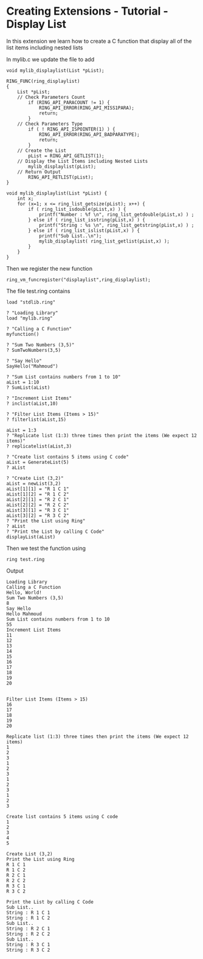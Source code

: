 Creating Extensions - Tutorial - Display List
=============================================

In this extension we learn how to create a C function that display all of the list items including nested lists

In mylib.c we update the file to add 

	void mylib_displaylist(List *pList);

	RING_FUNC(ring_displaylist)
	{
		List *pList;
		// Check Parameters Count
			if (RING_API_PARACOUNT != 1) {
				RING_API_ERROR(RING_API_MISS1PARA);
				return;
			}
		// Check Parameters Type
			if ( ! RING_API_ISPOINTER(1) ) {
				RING_API_ERROR(RING_API_BADPARATYPE);
				return;
			}
		// Create the List
			pList = RING_API_GETLIST(1);
		// Display the List Items including Nested Lists
			mylib_displaylist(pList);
		// Return Output
			RING_API_RETLIST(pList);
	}

	void mylib_displaylist(List *pList) {
		int x;
		for (x=1; x <= ring_list_getsize(pList); x++) {
			if ( ring_list_isdouble(pList,x) ) {
				printf("Number : %f \n", ring_list_getdouble(pList,x) ) ;
			} else if ( ring_list_isstring(pList,x) ) {
				printf("String : %s \n", ring_list_getstring(pList,x) ) ;
			} else if ( ring_list_islist(pList,x) ) {
				printf("Sub List..\n");
				mylib_displaylist( ring_list_getlist(pList,x) );		
			}
		}
	}

Then we register the new function

	ring_vm_funcregister("displaylist",ring_displaylist);

The file test.ring contains

	load "stdlib.ring"

	? "Loading Library"
	load "mylib.ring"

	? "Calling a C Function"
	myfunction()

	? "Sum Two Numbers (3,5)"
	? SumTwoNumbers(3,5)

	? "Say Hello"
	SayHello("Mahmoud")

	? "Sum List contains numbers from 1 to 10"
	aList = 1:10
	? SumList(aList)

	? "Increment List Items"
	? inclist(aList,10)

	? "Filter List Items (Items > 15)"
	? filterlist(aList,15)

	aList = 1:3
	? "Replicate list (1:3) three times then print the items (We expect 12 items)"
	? replicatelist(aList,3)

	? "Create list contains 5 items using C code"
	aList = GenerateList(5)
	? aList

	? "Create List (3,2)"
	aList = newList(3,2)
	aList[1][1] = "R 1 C 1"
	aList[1][2] = "R 1 C 2"
	aList[2][1] = "R 2 C 1"
	aList[2][2] = "R 2 C 2"
	aList[3][1] = "R 3 C 1"
	aList[3][2] = "R 3 C 2"
	? "Print the List using Ring"
	? aList
	? "Print the List by calling C Code"
	displayList(aList)

Then we test the function using

	ring test.ring

Output

	Loading Library
	Calling a C Function
	Hello, World!
	Sum Two Numbers (3,5)
	8
	Say Hello
	Hello Mahmoud
	Sum List contains numbers from 1 to 10
	55
	Increment List Items
	11
	12
	13
	14
	15
	16
	17
	18
	19
	20


	Filter List Items (Items > 15)
	16
	17
	18
	19
	20

	Replicate list (1:3) three times then print the items (We expect 12 items)
	1
	2
	3
	1
	2
	3
	1
	2
	3
	1
	2
	3

	Create list contains 5 items using C code
	1
	2
	3
	4
	5

	Create List (3,2)
	Print the List using Ring
	R 1 C 1
	R 1 C 2
	R 2 C 1
	R 2 C 2
	R 3 C 1
	R 3 C 2

	Print the List by calling C Code
	Sub List..
	String : R 1 C 1
	String : R 1 C 2
	Sub List..
	String : R 2 C 1
	String : R 2 C 2
	Sub List..
	String : R 3 C 1
	String : R 3 C 2

